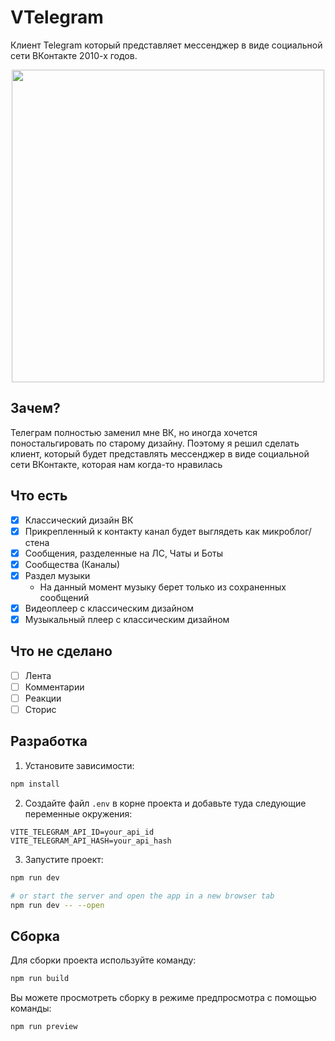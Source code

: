 # VTelegram
Клиент Telegram который представляет мессенджер в виде социальной сети ВКонтакте 2010-х годов.
<p align="center"> <img src="https://github.com/user-attachments/assets/33aa6939-2ce9-4831-bea1-705283883295" width="500" /> </p>

## Зачем?
Телеграм полностью заменил мне ВК, но иногда хочется поностальгировать по старому дизайну.
Поэтому я решил сделать клиент, который будет представлять мессенджер в виде социальной сети 
ВКонтакте, которая нам когда-то нравилась

## Что есть

- [x] Классический дизайн ВК
- [x] Прикрепленный к контакту канал будет выглядеть как микроблог/стена
- [x] Сообщения, разделенные на ЛС, Чаты и Боты
- [x] Сообщества (Каналы)
- [x] Раздел музыки
  - На данный момент музыку берет только из сохраненных сообщений
- [x] Видеоплеер c классическим дизайном
- [x] Музыкальный плеер с классическим дизайном

## Что не сделано
- [ ] Лента
- [ ] Комментарии
- [ ] Реакции
- [ ] Сторис

## Разработка
1. Установите зависимости:
```bash
npm install
```

2. Создайте файл `.env` в корне проекта и добавьте туда следующие переменные окружения:
```env
VITE_TELEGRAM_API_ID=your_api_id
VITE_TELEGRAM_API_HASH=your_api_hash
```

3. Запустите проект:
```bash
npm run dev

# or start the server and open the app in a new browser tab
npm run dev -- --open
```

## Cборка

Для сборки проекта используйте команду:
```bash
npm run build
```

Вы можете просмотреть сборку в режиме предпросмотра с помощью команды:
```bash
npm run preview
```
